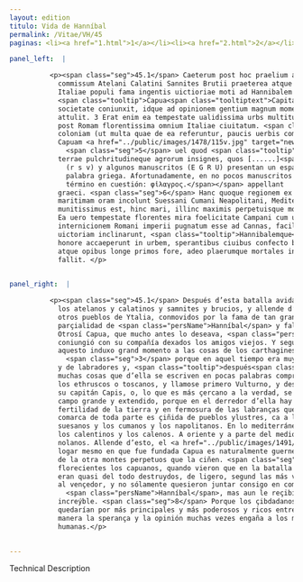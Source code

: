 ```yaml
---
layout: edition
titulo: Vida de Hanníbal
permalink: /Vitae/VH/45
paginas: <li><a href="1.html">1</a></li><li><a href="2.html">2</a></li><li><a href="3.html">3</a></li><li><a href="4.html">4</a></li><li><a href="5.html">5</a></li><li><a href="6.html">6</a></li><li><a href="7.html">7</a></li><li><a href="8.html">8</a></li><li><a href="9.html">9</a></li><li><a href="10.html">10</a></li><li><a href="11.html">11</a></li><li><a href="12.html">12</a></li><li><a href="13.html">13</a></li><li><a href="14.html">14</a></li><li><a href="15.html">15</a></li><li><a href="16.html">16</a></li><li><a href="17.html">17</a></li><li><a href="18.html">18</a></li><li><a href="19.html">19</a></li><li><a href="20.html">20</a></li><li><a href="21.html">21</a></li><li><a href="22.html">22</a></li><li><a href="23.html">23</a></li><li><a href="24.html">24</a></li><li><a href="25.html">25</a></li><li><a href="26.html">26</a></li><li><a href="27.html">27</a></li><li><a href="28.html">28</a></li><li><a href="29.html">29</a></li><li><a href="30.html">30</a></li><li><a href="31.html">31</a></li><li><a href="32.html">32</a></li><li><a href="33.html">33</a></li><li><a href="34.html">34</a></li><li><a href="35.html">35</a></li><li><a href="36.html">36</a></li><li><a href="37.html">37</a></li><li><a href="38.html">38</a></li><li><a href="39.html">39</a></li><li><a href="40.html">40</a></li><li><a href="41.html">41</a></li><li><a href="42.html">42</a></li><li><a href="43.html">43</a></li><li><a href="44.html">44</a></li><li><a href="45.html">45</a></li><li><a href="46.html">46</a></li><li><a href="47.html">47</a></li><li><a href="48.html">48</a></li><li><a href="49.html">49</a></li><li><a href="50.html">50</a></li><li><a href="51.html">51</a></li><li><a href="52.html">52</a></li><li><a href="53.html">53</a></li><li><a href="54.html">54</a></li><li><a href="55.html">55</a></li><li><a href="56.html">56</a></li><li><a href="57.html">57</a></li><li><a href="58.html">58</a></li><li><a href="59.html">59</a></li><li><a href="60.html">60</a></li><li><a href="61.html">61</a></li><li><a href="62.html">62</a></li><li><a href="63.html">63</a></li><li><a href="64.html">64</a></li><li><a href="65.html">65</a></li><li><a href="66.html">66</a></li><li><a href="67.html">67</a></li><li><a href="68.html">68</a></li><li><a href="69.html">69</a></li><li><a href="70.html">70</a></li><li><a href="71.html">71</a></li><li><a href="72.html">72</a></li><li><a href="73.html">73</a></li><li><a href="74.html">74</a></li><li><a href="75.html">75</a></li><li><a href="76.html">76</a></li><li><a href="77.html">77</a></li><li><a href="78.html">78</a></li><li><a href="79.html">79</a></li><li><a href="80.html">80</a></li><li><a href="81.html">81</a></li><li><a href="82.html">82</a></li><li><a href="83.html">83</a></li><li><a href="84.html">84</a></li><li><a href="85.html">85</a></li><li><a href="86.html">86</a></li><li><a href="87.html">87</a></li><li><a href="88.html">88</a></li><li><a href="89.html">89</a></li><li><a href="90.html">90</a></li><li><a href="91.html">91</a></li><li><a href="92.html">92</a></li><li><a href="93.html">93</a></li><li><a href="94.html">94</a></li><li><a href="95.html">95</a></li><li><a href="96.html">96</a></li>

panel_left:  |

          <p><span class="seg">45.1</span> Caeterum post hoc praelium ad Cannas
            commissum Atelani Calatini Sannites Brutii praeterea atque Lucani aliique permulti
            Italiae populi fama ingentis uictioriae moti ad Hannibalem defecerunt<span class="nota"><sup>28</sup><span class="texto_nota">Polibio III, 24.</span></span>. <span class="seg">2</span>
            <span class="tooltip">Capua<span class="tooltiptext">Capita <span class="siglas">U</span> </span></span> quoque quod multo ante concupiuerat Hannibal ueteribus relictis sociis noua se ei
            societate coniunxit, idque ad opinionem gentium magnum momentum rebus Cartaginensium
            attulit. 3 Erat enim ea tempestate ualidissima urbs multitudine ciuium incolarumque et
            post Romam florentissima omnium Italiae ciuitatum. <span class="seg">4</span> Hanc Hetruscorum
            coloniam (ut multa quae de ea referuntur, paucis uerbis complectar) Vulturnum primo,
            Capuam <a href="../public/images/1478/115v.jpg" target="new"><img class="facs" src="https://alfonsodepalencia.github.io/Vitae/public/images/facs_icon.jpg"/></a>[115v] deinde a duce eorum Capio,
              <span class="seg">5</span> uel quod <span class="tooltip">propius uero est<span class="tooltiptext">proprium uero est <span class="siglas">U</span> proprium <span class="om"><i>om. </i>uero est</span> <span class="siglas">F</span> uero proprius est <span class="siglas">N</span> </span></span>, a campestri agro appellatam constat. Circum enim adiacent campi omni fertilitate
            terrae pulchritudineque agrorum insignes, quos [......]<span class="nota"><sup>29</sup><span class="texto_nota">Todas las ediciones
              (r s v) y algunos manuscritos (E G R U) presentan un espacio vacío destinado a la
              palabra griega. Afortunadamente, en no pocos manuscritos (F M N P S W) aparece el
              término en cuestión: φἰλαγρος.</span></span> appellant
            graeci. <span class="seg">6</span> Hanc quoque regionem ex omni parte illustres populi cingunt. Nam
            maritimam oram incolunt Suessani Cumani Neapolitani, Mediterraneam a Septentrione <span class="tooltip">Calentini<span class="tooltiptext">Calatini <span class="siglas">M N P R S U W</span> </span></span> et Caleni, ab Oriente et Meridie Dauni et Nolani. Praeterea locus ipse natura
            munitissimus est, hinc mari, illinc maximis perpetuisque montibus cingitur. <span class="seg">7</span>
            Ea uero tempestate florentes mira foelicitate Campani cum uiderent prope ad
            internicionem Romani imperii pugnatum esse ad Cannas, facile (ut plaerumque sit) ad
            uictoriam inclinarunt, <span class="tooltip">Hannibalemque<span class="tooltiptext">Hannibalem quoque <span class="siglas">F</span> </span></span> uictorem non solum sibi societate iunxerunt, <span class="seg">8</span> sed etiam incredibili
            honore accaeperunt in urbem, sperantibus ciuibus confecto bello se inter Italos potentia
            atque opibus longe primos fore, adeo plaerumque mortales in rebus humanis spes ac opinio
            fallit. </p>
        

panel_right:  |

          <p><span class="seg">45.1</span> Después d’esta batalla avida en Cannas,
            los atelanos y calatinos y samnites y brucios, y allende d’estos los lucanos y muchos
            otros pueblos de Ytalia, conmovidos por la fama de tan grand victoria, seguieron la
            parçialidad de <span class="persName">Hanníbal</span> y faltaron a los romanos. <span class="seg">2</span>
            Otrosí Capua, que mucho antes lo deseava, <span class="persName">Hanníbal</span> de nuevo se
            coniungió con su compañía dexados los amigos viejos. Y segund la opinión de las gentes,
            aquesto induxo grand momento a las cosas de los carthagineses,
              <span class="seg">3</span> porque en aquel tiempo era muy rezia çibdad por muchedumbre de çibdadanos
            y de labradores y, <span class="tooltip">después<span class="tooltiptext">despuds  </span></span> de Roma, era la çibdad que en Ytalia más floreçía entre todas. <span class="seg">4</span> Y de
            muchas cosas que d’ella se escriven en pocas palabras comprehenderé que fue colonia de
            los ethruscos o toscanos, y llamose primero Vulturno, y después Capua, por el nombre de
            su capitán Capis, o, lo que es más çercano a la verdad, se cree ser llamada Capua por el
            campo grande y extendido, porque en el derredor d’ella hay campos muy nobles en toda
            fertilidad de la tierra y en fermosura de las labranças que llaman los griegos<span class="nota"><sup>16</sup><span class="texto_nota">P. disimula la ausencia de la palabra en griego.</span></span>. <span class="seg">6</span> Aquesta
            comarca de toda parte es çiñida de pueblos ylustres, ca a la costa del mar moran los
            suesanos y los cumanos y los napolitanos. En lo mediterráneo, a la parte de septentrión,
            los calentinos y los calenos. A oriente y a parte del mediodía, los daunos y los
            nolanos. Allende d’esto, el <a href="../public/images/1491/173v.png" target="new"><img class="facs" src="https://alfonsodepalencia.github.io/Vitae/public/images/facs_icon.jpg"/></a>[173v,a]
            logar mesmo en que fue fundada Capua es naturalmente guernecido de la una parte el mar y
            de la otra montes perpetuos que la ciñen. <span class="seg">7</span> Assí que en aquel tiempo, siendo
            florecientes los capuanos, quando vieron que en la batalla çerca de Cannas los romanos
            eran quasi del todo destruydos, de ligero, segund las más vezes se faze, se inclinaron
            al vençedor, y no sólamente quesieron juntar consigo en compañía al vençedor
              <span class="persName">Hanníbal</span>, mas aun le reçibieron dentro de la çibdad con honor
            increýble. <span class="seg">8</span> Porque los çibdadanos speravan que en el fin de la guerra ellos
            quedarían por más principales y más poderosos y ricos entre los ytalianos. Y en esta
            manera la sperança y la opinión muchas vezes engaña a los mortales en las cosas
            humanas.</p>
        

---
```


Technical Description 